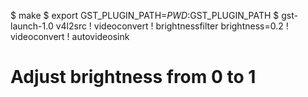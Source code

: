 $ make
$ export GST_PLUGIN_PATH=$PWD:$GST_PLUGIN_PATH
$ gst-launch-1.0 v4l2src ! videoconvert ! brightnessfilter brightness=0.2 ! videoconvert ! autovideosink

# Adjust brightness from 0 to 1
